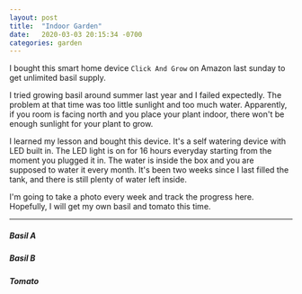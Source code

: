 ```yaml
---
layout: post
title:  "Indoor Garden"
date:   2020-03-03 20:15:34 -0700
categories: garden
---
```

I bought this smart home device `Click And Grow` on Amazon last sunday to get unlimited basil supply. 

I tried growing basil around summer last year and I failed expectedly. The problem at that time was too little sunlight and too much water. Apparently, if you room is facing north and you place your plant indoor, there won't be enough sunlight for your plant to grow.

I learned my lesson and bought this device. It's a self watering device with LED built in. The LED light is on for 16 hours everyday starting from the moment you plugged it in. The water is inside the box and you are supposed to water it every month. It's been two weeks since I last filled the tank, and there is still plenty of water left inside.

I'm going to take a photo every week and track the progress here. Hopefully, I will get my own basil and tomato this time.

---
##### Basil A

##### Basil B

##### Tomato

